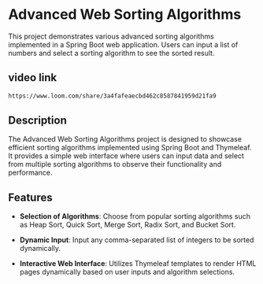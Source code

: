 # Advanced Web Sorting Algorithms

This project demonstrates various advanced sorting algorithms implemented in a Spring Boot web application. Users can input a list of numbers and select a sorting algorithm to see the sorted result.
## video link
``` bash
https://www.loom.com/share/3a4fafeaecbd462c8587841959d21fa9
```
## Description

The Advanced Web Sorting Algorithms project is designed to showcase efficient sorting algorithms implemented using Spring Boot and Thymeleaf. It provides a simple web interface where users can input data and select from multiple sorting algorithms to observe their functionality and performance.

## Features

- **Selection of Algorithms**: Choose from popular sorting algorithms such as Heap Sort, Quick Sort, Merge Sort, Radix Sort, and Bucket Sort.
  
- **Dynamic Input**: Input any comma-separated list of integers to be sorted dynamically.
  
- **Interactive Web Interface**: Utilizes Thymeleaf templates to render HTML pages dynamically based on user inputs and algorithm selections.




